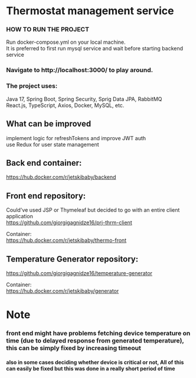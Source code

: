 # Thermostat management  service
### HOW TO RUN THE PROJECT 

Run docker-compose.yml on your local machine.
<br/> It is preferred to first run mysql service and wait before starting backend service
<br/> 

### Navigate to http://localhost:3000/ to play around.

### The  project uses: </br>

Java 17, Spring Boot, Spring Security, Sprig Data JPA, RabbitMQ <br/>
React.js, TypeScript, Axios, Docker, MySQL, etc. </br>

## What can be improved
implement logic for refreshTokens and improve JWT auth </br>
use Redux for user state management

## Back end container:
https://hub.docker.com/r/jetskibaby/backend

## Front end repository:
Could've used JSP or Thymeleaf but decided to go with an entire client application </br>
https://github.com/giorgigagnidze16/prj-thrm-client

Container: <br/>
https://hub.docker.com/r/jetskibaby/thermo-front

## Temperature Generator repository:

https://github.com/giorgigagnidze16/temperature-generator

Container: <br/>
https://hub.docker.com/r/jetskibaby/generator


# Note
### front end might have problems fetching device temperature on time (due to delayed response from generated temperature), this can be simply fixed by increasing timeout
#### also in some cases deciding whether device is critical or not, All of this can easily be fixed but this was done in a really short period of time 
